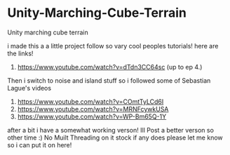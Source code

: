 # Unity-Marching-Cube-Terrain
Unity marching cube terrain 


i made this a a little project follow so vary cool peoples tutorials!
here are the links!
1. https://www.youtube.com/watch?v=dTdn3CC64sc (up to ep 4.) 

Then i switch to noise and island stuff so i followed  some of Sebastian Lague's videos
1. https://www.youtube.com/watch?v=COmtTyLCd6I
2. https://www.youtube.com/watch?v=MRNFcywkUSA
3. https://www.youtube.com/watch?v=WP-Bm65Q-1Y

after a bit i have a somewhat working verson! Ill Post a better verson so other time :)
No Muilt Threading on it stock if any does please let me know so i can put it on here!
